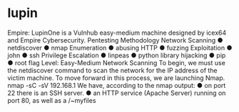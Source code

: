 # lupin
Empire: LupinOne is a Vulnhub easy-medium machine designed by icex64 and Empire
Cybersecurity.
Pentesting Methodology
Network Scanning
● netdiscover
● nmap
Enumeration
● abusing HTTP
● fuzzing
Exploitation
● john
● ssh
Privilege Escalation
● linpeas
● python library hijacking
● pip
● root flag
Level: Easy-Medium
Network Scanning
To begin, we must use the netdiscover command to scan the network for the IP address of the
victim machine.
To move forward in this process, we are launching Nmap.
nmap -sC -sV 192.168.1
We have, according to the nmap output:
● on port 22 there is an SSH server.
● an HTTP service (Apache Server) running on port 80, as well as a /~myfiles
